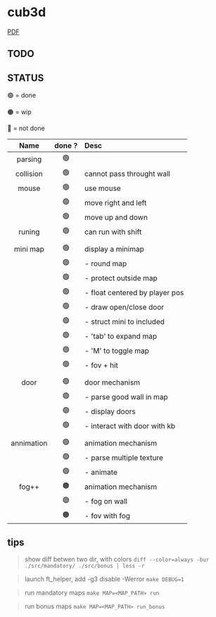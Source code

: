 # cub3d

[PDF](https://cdn.intra.42.fr/pdf/pdf/68043/en.subject.pdf)

## TODO

## STATUS

:green_circle:	= done

:orange_circle:	= wip

:red_circle:	= not done

|Name      |done ?         | Desc                         |
|:--------:|:-------------:|:-----------------------------|
|parsing   |:green_circle: |                              |
|collision |:green_circle: |cannot pass throught wall     |
|mouse     |:green_circle: |use mouse                     |
|          |:green_circle: |move right and left           |
|          |:green_circle: |move up and down              |
|runing    |:green_circle: |can run with shift            |
|          |               |                              |
|mini map  |:green_circle: |display a minimap             |
|          |:green_circle: |- round map                   |
|          |:green_circle: |- protect outside map         |
|          |:green_circle: |- float centered by player pos|
|          |:green_circle: |- draw open/close door        |
|          |:green_circle: |- struct mini to included     |
|          |:green_circle: |- 'tab' to expand map         |
|          |:green_circle: |- 'M' to toggle map           |
|          |:green_circle: |- fov + hit                   |
|          |               |                              |
|door      |:green_circle: |door mechanism                |
|          |:green_circle: |- parse good wall in map      |
|          |:green_circle: |- display doors               |
|          |:green_circle: |- interact with door with kb  |
|          |               |                              |
|annimation|:green_circle: |animation mechanism           |
|          |:green_circle: |- parse multiple texture      |
|          |:green_circle: |- animate                     |
|fog++     |:orange_circle:|animation mechanism           |
|          |:green_circle: |- fog on wall                 |
|          |:orange_circle:|- fov with fog                |

## tips

> show diff betwen two dir, with colors
`diff --color=always -bur ./src/mandatory/ ./src/bonus | less -r`

> launch ft_helper, add -g3 disable -Werror
`make DEBUG=1`

> run mandatory maps
`make MAP=<MAP_PATH> run`

> run bonus maps
`make MAP=<MAP_PATH> run_bonus`
